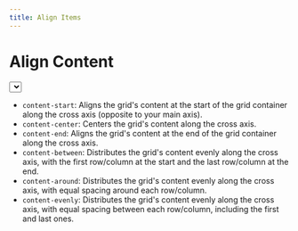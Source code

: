 ```yaml
---
title: Align Items
---
```


# Align Content

<script lang="ts">
  import { Example } from '$components';
  import { alignContent } from '../routes/playgrounds/grid/grid-classes.ts';
  import Select from '../routes/playgrounds/select.svelte';

  let selected = 'content-start';
</script>

<div class="space-y-4">
  <Select
    id="Grid"
    title="Align Content"
    bind:value={selected}
    options={alignContent}
    required
  />

  <Example highlight="justify-">
    <div class="grid {selected} h-96 grid-cols-2 gap-4 text-white text-sm  bg-cyan-100 p-4 rounded-md">
      <div class="px-2 h-14 rounded-md flex items-center justify-center bg-fuchsia-500 shadow-lg">01</div>
      <div class="px-2 h-14 rounded-md flex items-center justify-center bg-fuchsia-500 shadow-lg">02</div>
      <div class="px-2 h-14 rounded-md flex items-center justify-center bg-fuchsia-500 shadow-lg">03</div>
      <div class="px-2 h-14 rounded-md flex items-center justify-center bg-fuchsia-500 shadow-lg">04</div>
      <div class="px-2 h-14 rounded-md flex items-center justify-center bg-fuchsia-500 shadow-lg">05</div>
      <div class="px-2 h-14 rounded-md flex items-center justify-center bg-fuchsia-500 shadow-lg">06</div>
    </div>
  </Example>
</div>

- `content-start`: Aligns the grid's content at the start of the grid container along the cross axis (opposite to your main axis).
- `content-center`: Centers the grid's content along the cross axis.
- `content-end`: Aligns the grid's content at the end of the grid container along the cross axis.
- `content-between`: Distributes the grid's content evenly along the cross axis, with the first row/column at the start and the last row/column at the end.
- `content-around`: Distributes the grid's content evenly along the cross axis, with equal spacing around each row/column.
- `content-evenly`: Distributes the grid's content evenly along the cross axis, with equal spacing between each row/column, including the first and last ones.
